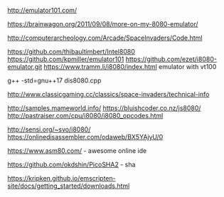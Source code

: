 http://emulator101.com/

https://brainwagon.org/2011/09/08/more-on-my-8080-emulator/

http://computerarcheology.com/Arcade/SpaceInvaders/Code.html

https://github.com/thibaultimbert/Intel8080
https://github.com/kpmiller/emulator101
https://github.com/ezet/i8080-emulator.git
https://www.tramm.li/i8080/index.html emulator with vt100

g++ -std=gnu++17 dis8080.cpp

http://www.classicgaming.cc/classics/space-invaders/technical-info

http://samples.mameworld.info/
https://bluishcoder.co.nz/js8080/
http://pastraiser.com/cpu/i8080/i8080_opcodes.html


http://sensi.org/~svo/i8080/
https://onlinedisassembler.com/odaweb/BX5YAjyU/0

https://www.asm80.com/ - awesome online ide

https://github.com/okdshin/PicoSHA2 - sha

https://kripken.github.io/emscripten-site/docs/getting_started/downloads.html
